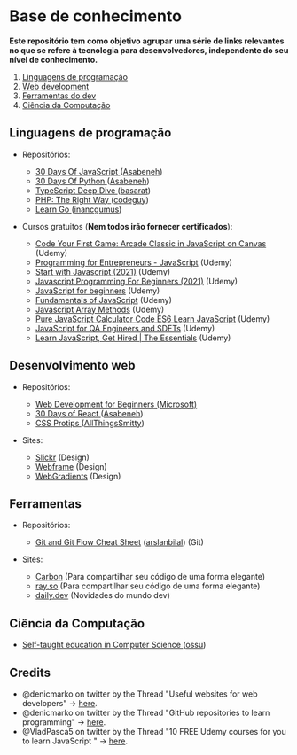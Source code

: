 # Base de conhecimento

**Este repositório tem como objetivo agrupar uma série de links relevantes no que se refere à tecnologia para desenvolvedores, independente do seu nível de conhecimento.**

1. [Linguagens de programação](#languages)
2. [Web development](#web)
3. [Ferramentas do dev](#tools)
4. [Ciência da Computação](#cs)

## Linguagens de programação <a name="languages"></a>
  * Repositórios:
    * <a href="https://github.com/Asabeneh/30-Days-Of-JavaScript">30 Days Of JavaScript </a> (<a href="https://github.com/Asabeneh">Asabeneh</a>)
    * <a href="https://github.com/Asabeneh/30-Days-Of-Python">30 Days Of Python </a> (<a href="https://github.com/Asabeneh">Asabeneh</a>)
    * <a href="https://github.com/basarat/typescript-book">TypeScript Deep Dive </a> (<a href="https://github.com/basarat">basarat</a>)
    * <a href="https://github.com/codeguy/php-the-right-way/">PHP: The Right Way </a> (<a href="https://github.com/codeguy">codeguy</a>)
    * <a href="https://github.com/inancgumus/learngo">Learn Go </a> (<a href="https://github.com/inancgumus">inancgumus</a>)
  
  * Cursos gratuitos (**Nem todos irão fornecer certificados**):
    * <a href="https://www.udemy.com/course/code-your-first-game/">Code Your First Game: Arcade Classic in JavaScript on Canvas</a> (Udemy)
    * <a href="https://www.udemy.com/course/programming-for-entrepreneurs-javascript/">Programming for Entrepreneurs - JavaScript</a> (Udemy)
    * <a href="https://www.udemy.com/course/start-javascript/">Start with Javascript (2021)</a> (Udemy)
    * <a href="https://www.udemy.com/course/javascript-programming-for-beginners/">Javascript Programming For Beginners (2021)</a> (Udemy)
    * <a href="https://www.udemy.com/course/javascript-darwish/">JavaScript for beginners</a> (Udemy)
    * <a href="https://www.udemy.com/course/fundamentals-of-javascript-mask/">Fundamentals of JavaScript</a> (Udemy)
    * <a href="https://twitter.com/VladPasca5/status/1430878504833327105">Javascript Array Methods</a> (Udemy)
    * <a href="https://www.udemy.com/course/javascript-code-exercise/">Pure JavaScript Calculator Code ES6 Learn JavaScript</a> (Udemy)
    * <a href="https://www.udemy.com/course/javascript-for-qa-engineers-and-sdets/">JavaScript for QA Engineers and SDETs</a> (Udemy)
    * <a href="https://www.udemy.com/course/learn-javascript-get-hired-essentials/">Learn JavaScript, Get Hired | The Essentials</a> (Udemy)
  
## Desenvolvimento web <a name="web"></a>
* Repositórios: 
  * <a href="https://github.com/microsoft/Web-Dev-For-Beginners">Web Development for Beginners</a><a href="https://github.com/microsoft"> (Microsoft)</a>
  * <a href="https://github.com/Asabeneh/30-Days-Of-React">30 Days of React </a> (<a href="https://github.com/Asabeneh">Asabeneh</a>)
  * <a href="https://github.com/AllThingsSmitty/css-protips">CSS Protips </a> (<a href="https://github.com/AllThingsSmitty">AllThingsSmitty</a>)

* Sites:
  * <a href="https://slickr.vercel.app/app">Slickr</a> (Design)
  * <a href="https://webframe.xyz/">Webframe</a> (Design)
  * <a href="https://webgradients.com/">WebGradients</a> (Design)
  

## Ferramentas <a name="tools"></a>
  * Repositórios:
    * <a href="https://github.com/arslanbilal/git-cheat-sheet">Git and Git Flow Cheat Sheet</a> (<a href="https://github.com/arslanbilal">arslanbilal</a>) (Git)

  * Sites:
    * <a href="https://carbon.now.sh/">Carbon</a> (Para compartilhar seu código de uma forma elegante)
    * <a href="https://ray.so/">ray.so</a> (Para compartilhar seu código de uma forma elegante)
    * <a href="https://daily.dev/">daily.dev</a> (Novidades do mundo dev)
  
    
## Ciência da Computação <a name="cs"></a>
  * <a href="https://github.com/ossu/computer-science">Self-taught education in Computer Science </a> (<a href="https://github.com/ossu">ossu</a>)

## Credits
* @denicmarko on twitter by the Thread "Useful websites for web developers" -> <a href="https://twitter.com/denicmarko/status/1430843440976351234"> here</a>.
* @denicmarko on twitter by the Thread "GitHub repositories to learn programming" -> <a href="https://twitter.com/denicmarko/status/1429390999445512194"> here</a>.
* @VladPasca5 on twitter by the Thread "10 FREE Udemy courses for you to learn JavaScript
" -> <a href="https://twitter.com/VladPasca5/status/1430878504833327105"> here</a>.


